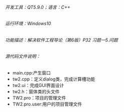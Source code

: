 ###### 开发工具：QT5.9.0；语言：C++
###### 运行环境：Windows10
###### 功能描述：解决软件工程导论（第6版）P32 习题一5.问题
###### 源代码文件说明：
- main.cpp:产生窗口
- tw2.cpp：定义dialog类，完成计算槽功能
- tw2.ui：完成GUI界面设计
- tw2.h：窗体类的头文件
- TW2.pro：项目的管理文件
- TW2.pro.user:用户的项目管理文件

